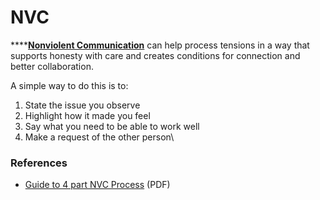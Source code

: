 # NVC

\*\*\*\*[**Nonviolent Communication**](https://en.wikipedia.org/wiki/Nonviolent_Communication) can help process tensions in a way that supports honesty with care and creates conditions for connection and better collaboration. 

A simple way to do this is to: 

1. State the issue you observe 
2. Highlight how it made you feel 
3. Say what you need to be able to work well 
4. Make a request of the other person\

### References

* [Guide to 4 part NVC Process](https://www.nonviolentcommunication.com/pdf_files/4part_nvc_process.pdf) \(PDF\)

